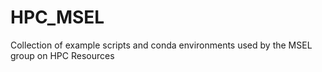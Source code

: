 # HPC_MSEL
Collection of example scripts and conda environments used by the MSEL group on HPC Resources
